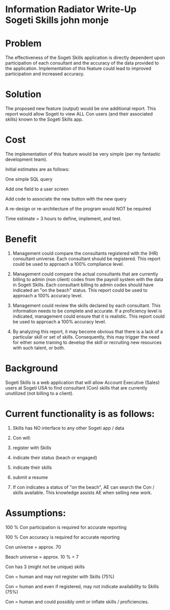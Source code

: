 

# Information Radiator Write-Up        Sogeti Skills        john monje

# Problem

The effectiveness of the Sogeti Skills application is directly dependent upon participation of each consultant and the accuracy of the data provided to the application. Implementation of this feature could lead to improved participation and increased accuracy.

# Solution

The proposed new feature (output) would be one additional report. This report would allow Sogeti to view ALL Con users (and their associated skills) known to the Sogeti Skills app.

# Cost

The implementation of this feature would be very simple (per my fantastic development team).

Initial estimates are as follows:

One simple SQL query

Add one field to a user screen

Add code to associate the new button with the new query

A re-design or re-architecture of the program would NOT be required

Time estimate = 3 hours to define, implement, and test.

# Benefit

1. Management could compare the consultants registered with the (HR) consultant universe. Each consultant should be registered. This report could be used to approach a 100% compliance level.

1. Management could compare the actual consultants that are currently billing to admin (non client) codes from the payroll system with the data in Sogeti Skills. Each consultant billing to admin codes should have indicated an "on the beach" status. This report could be used to approach a 100% accuracy level.

1. Management could review the skills declared by each consultant. This information needs to be complete and accurate. If a proficiency level is indicated, management could ensure that it is realistic. This report could be used to approach a 100% accuracy level.

1. By analyzing this report, it may become obvious that there is a lack of a particular skill or set of skills. Consequently, this may trigger the need for either some training to develop the skill or recruiting new resources with such talent, or both.

# Background

Sogeti Skills is a web application that will allow Account Executive (Sales) users at Sogeti USA to find consultant (Con) skills that are currently unutilized (not billing to a client).

# Current functionality is as follows:

1. Skills has NO interface to any other Sogeti app / data

1. Con will:
  1. register with Skills
  2. indicate their status (beach or engaged)
  3. indicate their skills
  4. submit a resume

1. If con indicates a status of "on the beach", AE can search the Con / skills available. This knowledge assists AE when selling new work.

# Assumptions:

100 % Con participation is required for accurate reporting

100 % Con accuracy is required for accurate reporting

Con universe = approx. 70

Beach universe = approx. 10 % = 7

Con has 3 (might not be unique) skills

Con = human and may not register with Skills (75%)

Con = human and even if registered, may not indicate availability to Skills (75%)

Con = human and could possibly omit or inflate skills / proficiencies.

